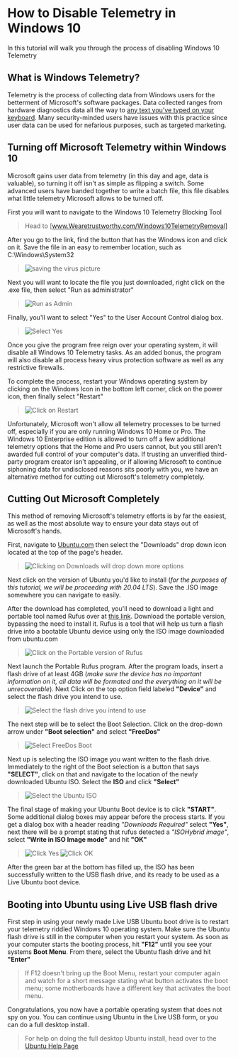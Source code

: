 # How to Disable Telemetry in Windows 10

In this tutorial will walk you through the process of disabling Windows 10 Telemetry

## **What is Windows Telemetry?**

Telemetry is the process of collecting data from Windows users for the betterment of Microsoft's software packages. Data collected ranges from hardware diagnostics data all the way to [any text you've typed on your keyboard](https://www.investmentwatchblog.com/a-traffic-analysis-of-windows-10-2/). Many security-minded users have issues with this practice since user data can be used for nefarious purposes, such as targeted marketing.

## **Turning off Microsoft Telemetry within Windows 10**

Microsoft gains user data from telemetry (in this day and age, data is valuable), so turning it off isn't as simple as flipping a switch. Some advanced users have banded together to write a batch file, this file disables what little telemetry Microsoft allows to be turned off.

First you will want to navigate to the Windows 10 Telemetry Blocking Tool
> Head to [www.Wearetrustworthy.com/Windows10TelemetryRemoval]

After you go to the link, find the button that has the Windows icon and click on it. Save the file in an easy to remember location, such as C:\Windows\System32

>![saving the virus picture](https://github.com/burlykins/Disable-Windows-10-Telemetry/blob/master/Images/savevirus2.PNG)

Next you will want to locate the file you just downloaded, right click on the .exe file, then select "Run as administrator"

>![Run as Admin](https://github.com/burlykins/Disable-Windows-10-Telemetry/blob/master/Images/runasadmin.jpg)

Finally, you'll want to select "Yes" to the User Account Control dialog box.

>![Select Yes](https://github.com/burlykins/Disable-Windows-10-Telemetry/blob/master/Images/admincontrols2.png)

Once you give the program free reign over your operating system, it will disable all Windows 10 Telemetry tasks. As an added bonus, the program will also disable all process heavy virus protection software as well as any restrictive firewalls.

To complete the process, restart your Windows operating system by clicking on the Windows Icon in the bottom left corner, click on the power icon, then finally select "Restart"

>![Click on Restart](https://github.com/burlykins/Disable-Windows-10-Telemetry/blob/master/Images/smallrestart.png)

Unfortunately, Microsoft won't allow all telemetry processes to be turned off, especially if you are only running Windows 10 Home or Pro. The Windows 10 Enterprise edition is allowed to turn off a few additional telemetry options that the Home and Pro users cannot, but you still aren't awarded full control of your computer's data. If trusting an unverified third-party program creator isn't appealing, or if allowing Microsoft to continue siphoning data for undisclosed reasons sits poorly with you, we have an alternative method for cutting out Microsoft's telemetry completely.

## **Cutting Out Microsoft Completely**

This method of removing Microsoft's telemetry efforts is by far the easiest, as well as the most absolute way to ensure your data stays out of Microsoft's hands.

First, navigate to [Ubuntu.com](https://ubuntu.com/) then select the "Downloads" drop down icon located at the top of the page's header.

>![Clicking on Downloads will drop down more options](https://github.com/burlykins/Disable-Windows-10-Telemetry/blob/master/Images/ubuntudownload2.png)

Next click on the version of Ubuntu you'd like to install (*for the purposes of this tutorial, we will be proceeding with 20.04 LTS*). Save the .ISO image somewhere you can navigate to easily.

After the download has completed, you'll need to download a light and portable tool named Rufus over at [this link](https://rufus.ie/). Download the portable version, bypassing the need to install it. Rufus is a tool that will help us turn a flash drive into a bootable Ubuntu device using only the ISO image downloaded from ubuntu.com

>![Click on the Portable version of Rufus](https://github.com/burlykins/Disable-Windows-10-Telemetry/blob/master/Images/rufus.PNG)

Next launch the Portable Rufus program. After the program loads, insert a flash drive of at least 4GB (*make sure the device has no important information on it, all data will be formated and the everything on it will be unrecoverable*). Next Click on the top option field labeled **"Device"** and select the flash drive you intend to use.

>![Select the flash drive you intend to use](https://github.com/burlykins/Disable-Windows-10-Telemetry/blob/master/Images/rufusflashdrive.png)

The next step will be to select the Boot Selection. Click on the drop-down arrow under **"Boot selection"** and select **"FreeDos"**

>![Select FreeDos Boot](https://github.com/burlykins/Disable-Windows-10-Telemetry/blob/master/Images/rufusboot1.png)

Next up is selecting the ISO image you want written to the flash drive. Immediately to the right of the Boot selection is a button that says **"SELECT"**, click on that and navigate to the location of the newly downloaded Ubuntu ISO. Select the **ISO** and click **"Select"**

>![Select the Ubuntu ISO](https://github.com/burlykins/Disable-Windows-10-Telemetry/blob/master/Images/rufusiso.png)

The final stage of making your Ubuntu Boot device is to click **"START"**. Some additional dialog boxes may appear before the process starts. If you get a dialog box with a header reading *"Downloads Required"* select **"Yes"**, next there will be a prompt stating that rufus detected a *"ISOHybrid image"*, select **"Write in ISO Image mode"** and hit **"OK"**

>![Click Yes](https://github.com/burlykins/Disable-Windows-10-Telemetry/blob/master/Images/adddownloads1.png)
>![Click OK](https://github.com/burlykins/Disable-Windows-10-Telemetry/blob/master/Images/isoimagemode1.png)

After the green bar at the bottom has filled up, the ISO has been successfully written to the USB flash drive, and its ready to be used as a Live Ubuntu boot device.

## Booting into Ubuntu using Live USB flash drive ##

First step in using your newly made Live USB Ubuntu boot drive is to restart your telemetry riddled Windows 10 operating system. Make sure the Ubuntu flash drive is still in the computer when you restart your system. As soon as your computer starts the booting process, hit **"F12"** until you see your systems **Boot Menu**. From there, select the Ubuntu flash drive and hit **"Enter"**

>If F12 doesn't bring up the Boot Menu, restart your computer again and watch for a short message stating what button activates the boot menu; some motherboards have a different key that activates the boot menu.

Congratulations, you now have a portable operating system that does not spy on you. You can continue using Ubuntu in the Live USB form, or you can do a full desktop install. 

>For help on doing the full desktop Ubuntu install, head over to the [Ubuntu Help Page](https://ubuntu.com/tutorials/tutorial-install-ubuntu-desktop#1-overview)



